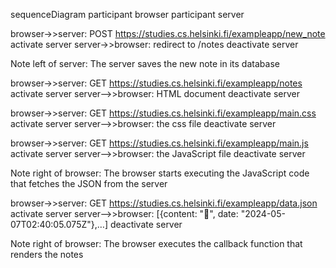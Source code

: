 sequenceDiagram
  participant browser
  participant server

  browser->>server: POST 
https://studies.cs.helsinki.fi/exampleapp/new_note
  activate server
  server->>browser: redirect to /notes
  deactivate server

 Note left of server: The server saves the new note in its database

  browser->>server: GET https://studies.cs.helsinki.fi/exampleapp/notes
  activate server
  server-->>browser: HTML document
  deactivate server

  browser->>server: GET https://studies.cs.helsinki.fi/exampleapp/main.css
  activate server
  server-->>browser: the css file
  deactivate server
  
  browser->>server: GET https://studies.cs.helsinki.fi/exampleapp/main.js
  activate server
  server-->>browser: the JavaScript file
  deactivate server
  
  Note right of browser: The browser starts executing the JavaScript code that fetches the JSON from the server
  
  browser->>server: GET https://studies.cs.helsinki.fi/exampleapp/data.json
  activate server
  server-->>browser: [{content: "🤔", date: "2024-05-07T02:40:05.075Z"},…]
  deactivate server    
  
  Note right of browser: The browser executes the callback function that renders the notes 
